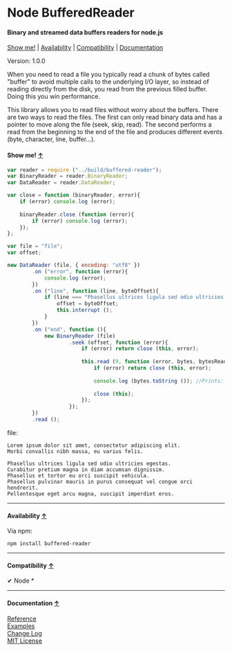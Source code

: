 <a name="start"></a>

Node BufferedReader
===================

#### Binary and streamed data buffers readers for node.js ####

[Show me!](#showme) | [Availability](#availability) | [Compatibility](#compatibility) | [Documentation](#documentation)

Version: 1.0.0

When you need to read a file you typically read a chunk of bytes called "buffer" to avoid multiple calls to the underlying I/O layer, so instead of reading directly from the disk, you read from the previous filled buffer. Doing this you win performance.

This library allows you to read files without worry about the buffers. There are two ways to read the files. The first can only read binary data and has a pointer to move along the file (seek, skip, read). The second performs a read from the beginning to the end of the file and produces different events (byte, character, line, buffer...).

<a name="showme"></a>
#### Show me! [↑](#start) ####

```javascript
var reader = require ("../build/buffered-reader");
var BinaryReader = reader.BinaryReader;
var DataReader = reader.DataReader;

var close = function (binaryReader, error){
	if (error) console.log (error);
	
	binaryReader.close (function (error){
		if (error) console.log (error);
	});
};

var file = "file";
var offset;

new DataReader (file, { encoding: "utf8" })
		.on ("error", function (error){
			console.log (error);
		})
		.on ("line", function (line, byteOffset){
			if (line === "Phasellus ultrices ligula sed odio ultricies egestas."){
				offset = byteOffset;
				this.interrupt ();
			}
		})
		.on ("end", function (){
			new BinaryReader (file)
					.seek (offset, function (error){
						if (error) return close (this, error);
						
						this.read (9, function (error, bytes, bytesRead){
							if (error) return close (this, error);
							
							console.log (bytes.toString ()); //Prints: Curabitur
							
							close (this);
						});
					});
		})
		.read ();
```

file:

```text
Lorem ipsum dolor sit amet, consectetur adipiscing elit.
Morbi convallis nibh massa, eu varius felis.

Phasellus ultrices ligula sed odio ultricies egestas.
Curabitur pretium magna in diam accumsan dignissim.
Phasellus et tortor eu orci suscipit vehicula.
Phasellus pulvinar mauris in purus consequat vel congue orci hendrerit.
Pellentesque eget arcu magna, suscipit imperdiet eros.
```

***

<a name="availability"></a>
#### Availability [↑](#start) ####

Via npm:

```
npm install buffered-reader
```

***

<a name="compatibility"></a>
#### Compatibility [↑](#start) ####

✔ Node *

***

<a name="documentation"></a>
#### Documentation [↑](#start) ####
 
[Reference](https://github.com/Gagle/Node-BufferedReader/wiki/Reference)  
[Examples](https://github.com/Gagle/Node-BufferedReader/tree/master/examples)  
[Change Log](https://github.com/Gagle/Node-BufferedReader/wiki/Change-Log)  
[MIT License](https://github.com/Gagle/Node-BufferedReader/blob/master/LICENSE)